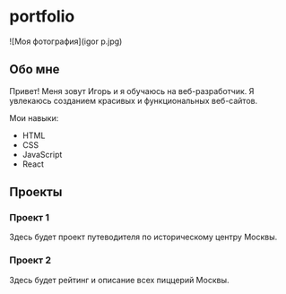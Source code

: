# portfolio
![Моя фотография](igor p.jpg)

## Обо мне

Привет! Меня зовут Игорь и я обучаюсь на веб-разработчик. Я увлекаюсь созданием красивых и функциональных веб-сайтов.

Мои навыки:

- HTML
- CSS
- JavaScript
- React

## Проекты

### Проект 1

Здесь будет проект путеводителя по историческому центру Москвы.

### Проект 2

Здесь будет рейтинг и описание всех пиццерий Москвы.
